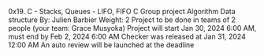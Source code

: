 0x19. C - Stacks, Queues - LIFO, FIFO
C
Group project
Algorithm
Data structure
 By: Julien Barbier
 Weight: 2
 Project to be done in teams of 2 people (your team: Grace Musyoka)
 Project will start Jan 30, 2024 6:00 AM, must end by Feb 2, 2024 6:00 AM
 Checker was released at Jan 31, 2024 12:00 AM
 An auto review will be launched at the deadline
